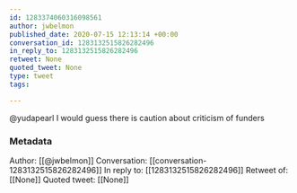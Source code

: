 ```yaml
---
id: 1283374060316098561
author: jwbelmon
published_date: 2020-07-15 12:13:14 +00:00
conversation_id: 1283132515826282496
in_reply_to: 1283132515826282496
retweet: None
quoted_tweet: None
type: tweet
tags:

---
```


@yudapearl I would guess there is caution about criticism of funders

### Metadata

Author: [[@jwbelmon]]
Conversation: [[conversation-1283132515826282496]]
In reply to: [[1283132515826282496]]
Retweet of: [[None]]
Quoted tweet: [[None]]
